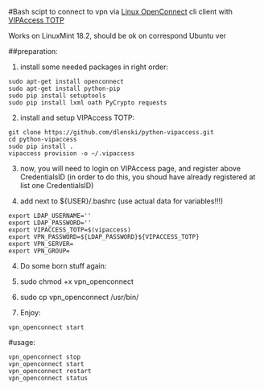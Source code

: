 #Bash scipt to connect to vpn via [Linux OpenConnect](https://wiki.archlinux.org/index.php/OpenConnect) cli client with [VIPAccess TOTP](https://vip.symantec.com/)

Works on LinuxMint 18.2, should be ok on correspond Ubuntu ver

##preparation:

1) install some needed packages in right order:
```
sudo apt-get install openconnect
sudo apt-get install python-pip
sudo pip install setuptools
sudo pip install lxml oath PyCrypto requests
```
2) install and setup VIPAccess TOTP:
```
git clone https://github.com/dlenski/python-vipaccess.git
cd python-vipaccess
sudo pip install .
vipaccess provision -o ~/.vipaccess
```
3) now, you will need to login on VIPAccess page, and register above CredentialsID
(in order to do this, you shoud have already registered at list one CredentialsID)

4) add next to ${USER}/.bashrc
(use actual data for variables!!!)


```
export LDAP_USERNAME=''
export LDAP_PASSWORD=''
export VIPACCESS_TOTP=$(vipaccess)
export VPN_PASSWORD=${LDAP_PASSWORD}${VIPACCESS_TOTP}
export VPN_SERVER=
export VPN_GROUP=
```

4) Do some born stuff again:
10) sudo chmod +x vpn_openconnect
11) sudo cp vpn_openconnect /usr/bin/


5) Enjoy:
```
vpn_openconnect start
```

#usage:
```
vpn_openconnect stop
vpn_openconnect start
vpn_openconnect restart
vpn_openconnect status
```
